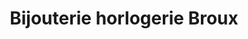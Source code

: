 ---
title: "Bijouterie horlogerie Broux"
url: /sille-le-guillaume/bijouterie-horlogerie-broux/
shop: bijoux
---